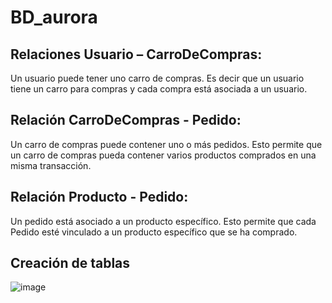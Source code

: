 # BD_aurora

## Relaciones Usuario – CarroDeCompras:
Un usuario puede tener uno carro de compras.
Es decir que un usuario tiene un carro para compras y cada compra está asociada a un usuario.

## Relación CarroDeCompras - Pedido:
Un carro de compras puede contener uno o más pedidos. Esto permite que un carro de compras pueda contener varios productos comprados en una misma transacción.

## Relación Producto - Pedido:
Un pedido está asociado a un producto específico.
Esto permite que cada Pedido esté vinculado a un producto específico que se ha comprado.

## Creación de tablas

![image](https://github.com/jennyarom/BD_aurora/assets/168790748/bd04931b-35e0-4079-83ac-6b46142d30f8)
